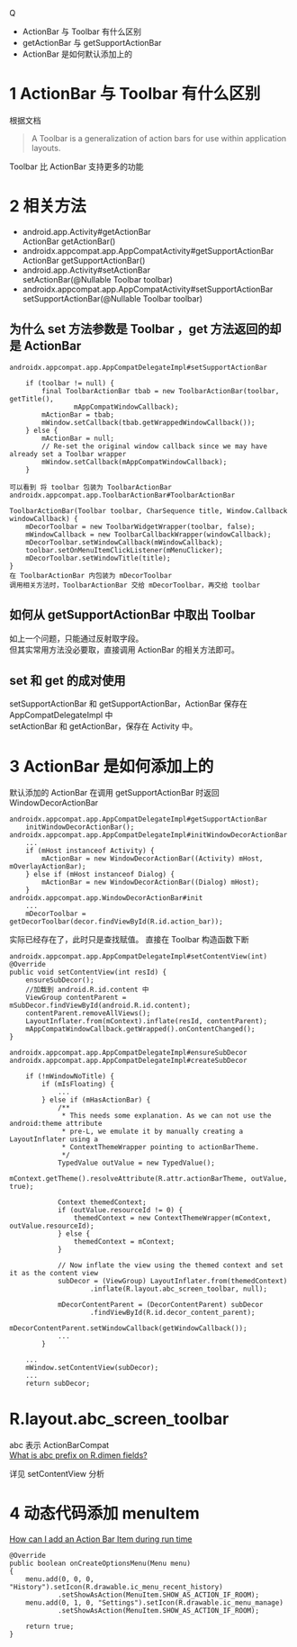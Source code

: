Q
* ActionBar 与 Toolbar 有什么区别
* getActionBar 与 getSupportActionBar
* ActionBar 是如何默认添加上的


# 1 ActionBar 与 Toolbar 有什么区别
根据文档
> A Toolbar is a generalization of action bars for use within application layouts. 

Toolbar 比 ActionBar 支持更多的功能

# 2 相关方法
* android.app.Activity#getActionBar  
ActionBar getActionBar()
* androidx.appcompat.app.AppCompatActivity#getSupportActionBar  
ActionBar getSupportActionBar()
* android.app.Activity#setActionBar  
setActionBar(@Nullable Toolbar toolbar)
* androidx.appcompat.app.AppCompatActivity#setSupportActionBar  
setSupportActionBar(@Nullable Toolbar toolbar)

## 为什么 set 方法参数是 Toolbar ，get 方法返回的却是 ActionBar
    androidx.appcompat.app.AppCompatDelegateImpl#setSupportActionBar
    
        if (toolbar != null) {
            final ToolbarActionBar tbab = new ToolbarActionBar(toolbar, getTitle(),
                    mAppCompatWindowCallback);
            mActionBar = tbab;
            mWindow.setCallback(tbab.getWrappedWindowCallback());
        } else {
            mActionBar = null;
            // Re-set the original window callback since we may have already set a Toolbar wrapper
            mWindow.setCallback(mAppCompatWindowCallback);
        }
        
    可以看到 将 toolbar 包装为 ToolbarActionBar
    androidx.appcompat.app.ToolbarActionBar#ToolbarActionBar
    
    ToolbarActionBar(Toolbar toolbar, CharSequence title, Window.Callback windowCallback) {
        mDecorToolbar = new ToolbarWidgetWrapper(toolbar, false);
        mWindowCallback = new ToolbarCallbackWrapper(windowCallback);
        mDecorToolbar.setWindowCallback(mWindowCallback);
        toolbar.setOnMenuItemClickListener(mMenuClicker);
        mDecorToolbar.setWindowTitle(title);
    }
    在 ToolbarActionBar 内包装为 mDecorToolbar
    调用相关方法时，ToolbarActionBar 交给 mDecorToolbar，再交给 toolbar
## 如何从 getSupportActionBar 中取出 Toolbar
如上一个问题，只能通过反射取字段。  
但其实常用方法没必要取，直接调用 ActionBar 的相关方法即可。

## set 和 get 的成对使用
setSupportActionBar 和 getSupportActionBar，ActionBar 保存在 AppCompatDelegateImpl 中  
setActionBar 和 getActionBar，保存在 Activity 中。


# 3 ActionBar 是如何添加上的
默认添加的 ActionBar 在调用 getSupportActionBar 时返回 WindowDecorActionBar

    androidx.appcompat.app.AppCompatDelegateImpl#getSupportActionBar
        initWindowDecorActionBar();
    androidx.appcompat.app.AppCompatDelegateImpl#initWindowDecorActionBar
        ...
        if (mHost instanceof Activity) {
            mActionBar = new WindowDecorActionBar((Activity) mHost, mOverlayActionBar);
        } else if (mHost instanceof Dialog) {
            mActionBar = new WindowDecorActionBar((Dialog) mHost);
        }
    androidx.appcompat.app.WindowDecorActionBar#init
        ...
        mDecorToolbar = getDecorToolbar(decor.findViewById(R.id.action_bar));
实际已经存在了，此时只是查找赋值。
直接在 Toolbar 构造函数下断

    androidx.appcompat.app.AppCompatDelegateImpl#setContentView(int)
    @Override
    public void setContentView(int resId) {
        ensureSubDecor();
        //加载到 android.R.id.content 中
        ViewGroup contentParent = mSubDecor.findViewById(android.R.id.content);
        contentParent.removeAllViews();
        LayoutInflater.from(mContext).inflate(resId, contentParent);
        mAppCompatWindowCallback.getWrapped().onContentChanged();
    }
    
    androidx.appcompat.app.AppCompatDelegateImpl#ensureSubDecor
    androidx.appcompat.app.AppCompatDelegateImpl#createSubDecor
    
        if (!mWindowNoTitle) {
            if (mIsFloating) {
                ...
            } else if (mHasActionBar) {
                /**
                 * This needs some explanation. As we can not use the android:theme attribute
                 * pre-L, we emulate it by manually creating a LayoutInflater using a
                 * ContextThemeWrapper pointing to actionBarTheme.
                 */
                TypedValue outValue = new TypedValue();
                mContext.getTheme().resolveAttribute(R.attr.actionBarTheme, outValue, true);

                Context themedContext;
                if (outValue.resourceId != 0) {
                    themedContext = new ContextThemeWrapper(mContext, outValue.resourceId);
                } else {
                    themedContext = mContext;
                }

                // Now inflate the view using the themed context and set it as the content view
                subDecor = (ViewGroup) LayoutInflater.from(themedContext)
                        .inflate(R.layout.abc_screen_toolbar, null);

                mDecorContentParent = (DecorContentParent) subDecor
                        .findViewById(R.id.decor_content_parent);
                mDecorContentParent.setWindowCallback(getWindowCallback());
                ...
            }
            
        ...
        mWindow.setContentView(subDecor);
        ...
        return subDecor;
    
    
# R.layout.abc_screen_toolbar
abc 表示 ActionBarCompat  
[What is abc prefix on R.dimen fields?](https://stackoverflow.com/questions/31075246)

详见 setContentView 分析

# 4 动态代码添加 menuItem

[How can I add an Action Bar Item during run time](https://stackoverflow.com/a/10322945)

    @Override
    public boolean onCreateOptionsMenu(Menu menu)
    {
        menu.add(0, 0, 0, "History").setIcon(R.drawable.ic_menu_recent_history)
                .setShowAsAction(MenuItem.SHOW_AS_ACTION_IF_ROOM);
        menu.add(0, 1, 0, "Settings").setIcon(R.drawable.ic_menu_manage)
                .setShowAsAction(MenuItem.SHOW_AS_ACTION_IF_ROOM);

        return true;
    }